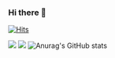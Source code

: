 ### Hi there 👋
[![Hits](https://hits.seeyoufarm.com/api/count/incr/badge.svg?url=https%3A%2F%2Fgithub.com%2Fdawn-sh&count_bg=%2379C83D&title_bg=%23555555&icon=&icon_color=%23E7E7E7&title=hits&edge_flat=false)](https://hits.seeyoufarm.com)

<a href="https://velog.io/@tjdgus9773" target="_blank"><img src="https://img.shields.io/badge/Velog-FFFFFF?style=for-the-badge&logo=velog&logoColor=20C997"/></a>
<a href="https://www.notion.so/Portfolio-f97ba25782074be8be0522122bc730cb?pvs=4" target="_blank">
<img src="https://img.shields.io/badge/Notion-000000?style=for-the-badge&logo=notion&logoColor=FFFFFF"/></a>
![Anurag's GitHub stats](https://github-readme-stats.vercel.app/api?username=dawn-sh&show_icons=true&theme=transparent)

<!--
**dawn-sh/dawn-sh** is a ✨ _special_ ✨ repository because its `README.md` (this file) appears on your GitHub profile.

Here are some ideas to get you started:

- 🔭 I’m currently working on ...
- 🌱 I’m currently learning ...
- 👯 I’m looking to collaborate on ...
- 🤔 I’m looking for help with ...
- 💬 Ask me about ...
- 📫 How to reach me: ...
- 😄 Pronouns: ...
- ⚡ Fun fact: ...
-->
